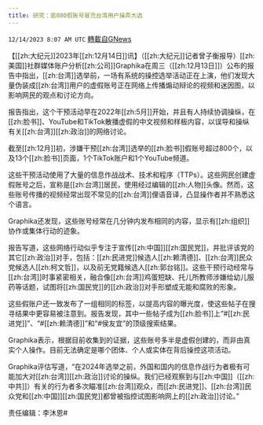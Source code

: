 ```yaml
---
title: 研究：逾800假账号冒充台湾用户操弄大选
---
```

`12/14/2023 8:07 AM UTC` [轉載自GNews](https://gnews.org/articles/2107980)

【[[zh:大纪元]]2023年[[zh:12月14日]]讯】（[[zh:大纪元]]记者曾子衡报导）[[zh:美国]]社群媒体账户分析[[zh:公司]]Graphika在周三（[[zh:12月13日]]）公布的报告中指出，[[zh:台湾]]选举前，一场有系统的操控选举活动正在上演，他们发现大量伪装成[[zh:台湾]]用户的虚假账号正在网络上传播煽动辩论的视频和迷因图，以影响网民的观点和讨论方向。

报告指出，这个干预活动早在2022年[[zh:5月]]开始，并且有人持续协调操纵，在[[zh:脸书]]、YouTube和TikTok散播虚假的中文视频和样板内容，以误导和操纵有关[[zh:台湾]][[zh:政治]]的网络讨论。

截至[[zh:12月]]初，涉嫌干预[[zh:台湾]]选举的[[zh:脸书]]假账号超过800个，以及13个[[zh:脸书]]页面，1个TikTok账户和1个YouTube频道。

这些干预活动使用了大量的信息作战战术、技术和程序（TTPs）。这些网民创建虚假账号之后，宣称是[[zh:台湾]]居民，使用经过编辑的[[zh:人物]]头像。然而，这些账号传播的视频经常出现不常见的[[zh:台湾]]俚语音译，凸显操作者并不熟悉这个语言。

Graphika还发现，这些账号经常在几分钟内发布相同的内容，显示有[[zh:组织]]协作或集体行动的迹象。

报告写道，这些网络行动似乎专注于宣传[[zh:中国]][[zh:国民党]]，并批评该党的其它[[zh:政治]]对手，包括：[[zh:民进党]]候选人[[zh:赖清德]]、[[zh:台湾]]民众党候选人[[zh:柯文哲]]，以及前无党籍候选人[[zh:郭台铭]]。这些干预行动经常与[[zh:台湾]]时事紧密相关，融合像[[zh:台湾]]鸡蛋短缺、托儿所教师涉嫌给幼儿服药等话题，试图将[[zh:国民党]]的[[zh:政治]]对手形塑成无能和腐败的形象。

这些假账户还一致发布了一组相同的标签，以提高内容的曝光度，使这些帖子在搜寻结果中更容易被注意到。报告发现，其中一些帖子成为[[zh:脸书]]上“#[[zh:民进党]]”、“#[[zh:赖清德]]”和“#侯友宜”的顶级搜索结果。

Graphika表示，根据目前收集到的证据，这些账号多半是虚假创建的，而非由真实个人操作。目前无法确定是哪个团体、个人或实体在背后操控这项活动。

Graphika评估写道，“在2024年选举之前，外国和国内的信息作战行为者极有可能加大对[[zh:台湾]][[zh:政治]]讨论的操纵。我们已经观察到与[[zh:中国]]（[[zh:中共]]）有关的行为者多次瞄准[[zh:台湾]]观众，而[[zh:民进党]]、[[zh:台湾]]民众党和[[zh:中国]][[zh:国民党]]都曾被指控试图影响网上的[[zh:政治]]讨论。”

责任编辑：李沐恩#

